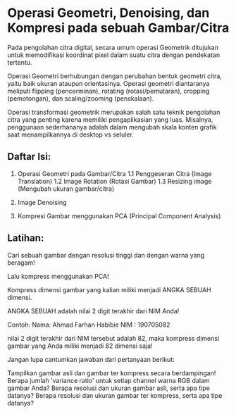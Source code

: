 # Operasi Geometri, Denoising, dan Kompresi pada sebuah Gambar/Citra
Pada pengolahan citra digital, secara umum operasi Geometrik ditujukan untuk memodifikasi koordinat pixel dalam suatu citra dengan pendekatan tertentu.

Operasi Geometri berhubungan dengan perubahan bentuk geometri citra, yaitu baik ukuran ataupun orientasinya. Operasi geometri diantaranya meliputi flipping (pencerminan), rotating (rotasi/pemutaran), cropping (pemotongan), dan scaling/zooming (penskalaan).

Operasi transformasi geometrik merupakan salah satu teknik pengolahan citra yang penting karena memiliki pengaplikasian yang luas. Misalnya, penggunaan sederhananya adalah dalam mengubah skala konten grafik saat menampilkannya di desktop vs seluler.

## Daftar Isi:
1. Operasi Geometri pada Gambar/Citra
1.1 Penggeseran Citra (Image Translation)
1.2 Image Rotation (Rotasi Gambar)
1.3 Resizing image (Mengubah ukuran gambar/citra)

2. Image Denoising
3. Kompresi Gambar menggunakan PCA (Principal Component Analysis)

## Latihan:
Cari sebuah gambar dengan resolusi tinggi dan dengan warna yang beragam!

Lalu kompress menggunakan PCA!

Kompress dimensi gambar yang kalian miliki menjadi ANGKA SEBUAH dimensi.

ANGKA SEBUAH adalah nilai 2 digit terakhir dari NIM Anda!

Contoh: Nama: Ahmad Farhan Habibie NIM : 190705082

nilai 2 digit terakhir dari NIM tersebut adalah 82, maka kompress dimensi gambar yang Anda miliki menjadi 82 dimensi saja!

Jangan lupa cantumkan jawaban dari pertanyaan berikut:

Tampilkan gambar asli dan gambar ter kompress secara berdampingan!
Berapa jumlah 'variance ratio' untuk setiap channel warna RGB dalam gambar Anda?
Berapa resolusi dan ukuran gambar asli, serta apa tipe datanya?
Berapa resolusi dan ukuran gambar ter kompress, serta apa tipe datanya?
